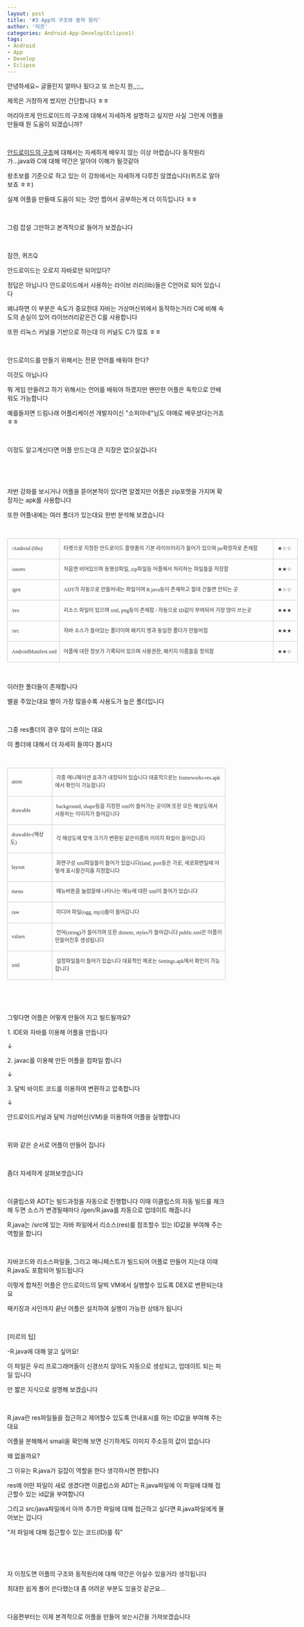 ```yaml
---
layout: post
title: '#3 App의 구조와 동작 원리'
author: '미르'
categories: Android-App-Develop(Eclipse1)
tags:
- Android
- App
- Develop
- Eclipse
---
```



<script> location.href='https://cafe.naver.com/develoid/286122' ; </script>

<p>안녕하세요~ 글올린지 얼마나 됬다고 또 쓰는지 원,,;;,,</p><p>제목은 거창하게 썼지만 간단합니다 ㅎㅎ</p><p>머리아프게 안드로이드의 구조에 대해서 자세하게 설명하고 싶지만 사실 그런게 어플을 만들때 뭔 도움이 되겠습니까?</p><p>&nbsp;</p><p><a href="http://inno1010.tistory.com/4">안드로이드의 구조</a>에 대해서는 자세하게 배우지 않는 이상 어렵습니다 동작원리가...java와 C에 대해 약간은 알아야 이해가 될것같아</p><p>왕초보를 기준으로 하고 있는 이 강좌에서는 자세하게 다루진 않겠습니다(퀴즈로 알아보죠 ㅎㅎ)</p><p>실제 어플을 만들때 도움이 되는 것만 찝어서 공부하는게 더 이득입니다 ㅎㅎ</p><p>&nbsp;</p><p>그럼 잡설 그만하고 본격적으로 들어가 보겠습니다</p><p>&nbsp;</p><div><p>잠깐, 퀴즈Q</p><p>안드로이드는 오로지 자바로만 되어있다?</p><p>정답은 아닙니다 안드로이드에서 사용하는 라이브 러리(lib)들은 C언어로 되어 있습니다</p><p>왜냐하면 이 부분은 속도가 중요한대 자바는 가상머신위에서 동작하는거라 C에 비해 속도의 손실이 있어 라이브러리같은건 C를 사용합니다</p><p>또한 리눅스 커널을 기반으로 하는대 이 커널도 C가 많죠 ㅎㅎ</p><p>&nbsp;</p><p>안드로이드를 만들기 위해서는 전문 언어를 배워야 한다?</p><p>이것도 아닙니다</p><p>뭐 게임 만들려고 하기 위해서는 언어를 배워야 하겠지만 왠만한 어플은 독학으로 안배워도 가능합니다</p><p>예를들자면 드림나래 어플리케이션 개발자이신 "소피아네"님도 야매로 배우셨다는거죠 ㅎㅎ</p></div><p>&nbsp;</p><p>이정도 알고계신다면 어플 만드는대 큰 지장은 없으실겁니다</p><p>&nbsp;</p><p>&nbsp;</p><p>저번 강좌를 보시거나 어플을 뜯어본적이 있다면 알곘지만 어플은 zip포멧을 가지며 확장자는 apk를 사용합니다</p><p>또한 어플내에는 여러 폴더가 있는대요 한번 분석해 보겠습니다</p><p>&nbsp;</p><table class="txc-table" border="0" cellspacing="0" cellpadding="0" width="671" style="border: medium none; width: 671px; border-collapse: collapse; font-family: 돋움; font-size: 9pt;"><tbody><tr><td style="line-height: 1.5; font-family: 돋움; color: rgb(51, 51, 51); border: 1px solid rgb(204, 204, 204); width: 104px; height: 24px;"><p>&nbsp;/Android (libs)</p></td><td style="line-height: 1.5; font-family: 돋움; color: rgb(51, 51, 51); border-bottom-color: rgb(204, 204, 204); border-bottom-width: 1px; border-bottom-style: solid; width: 511px; height: 24px; border-top-color: rgb(204, 204, 204); border-top-width: 1px; border-top-style: solid; border-right-color: rgb(204, 204, 204); border-right-width: 1px; border-right-style: solid;"><p>&nbsp;타켓으로 지정한 안드로이드 플렛폼의 기본 라이브러리가 들어가 있으며 jar확장자로 존재함</p></td><td style="line-height: 1.5; font-family: 돋움; color: rgb(51, 51, 51); border-bottom-color: rgb(204, 204, 204); border-bottom-width: 1px; border-bottom-style: solid; width: 43px; height: 24px; border-top-color: rgb(204, 204, 204); border-top-width: 1px; border-top-style: solid; border-right-color: rgb(204, 204, 204); border-right-width: 1px; border-right-style: solid;"><p>&nbsp;★☆☆</p></td></tr><tr><td style="line-height: 1.5; font-family: 돋움; color: rgb(51, 51, 51); border-bottom-color: rgb(204, 204, 204); border-bottom-width: 1px; border-bottom-style: solid; border-left-color: rgb(204, 204, 204); border-left-width: 1px; border-left-style: solid; width: 104px; height: 26px; border-right-color: rgb(204, 204, 204); border-right-width: 1px; border-right-style: solid;"><p>&nbsp;/assets</p></td><td style="line-height: 1.5; font-family: 돋움; color: rgb(51, 51, 51); border-bottom-color: rgb(204, 204, 204); border-bottom-width: 1px; border-bottom-style: solid; width: 511px; height: 26px; border-right-color: rgb(204, 204, 204); border-right-width: 1px; border-right-style: solid;"><p>&nbsp;처음엔 비어있으며 동영상파일, zip파일등 어플에서 처리하는 파일들을 저장함</p></td><td style="line-height: 1.5; font-family: 돋움; color: rgb(51, 51, 51); border-bottom-color: rgb(204, 204, 204); border-bottom-width: 1px; border-bottom-style: solid; width: 43px; height: 26px; border-right-color: rgb(204, 204, 204); border-right-width: 1px; border-right-style: solid;"><p>&nbsp;★★☆</p></td></tr><tr><td style="line-height: 1.5; font-family: 돋움; color: rgb(51, 51, 51); border-bottom-color: rgb(204, 204, 204); border-bottom-width: 1px; border-bottom-style: solid; border-left-color: rgb(204, 204, 204); border-left-width: 1px; border-left-style: solid; width: 104px; height: 24px; border-right-color: rgb(204, 204, 204); border-right-width: 1px; border-right-style: solid;"><p>&nbsp;/gen</p></td><td style="line-height: 1.5; font-family: 돋움; color: rgb(51, 51, 51); border-bottom-color: rgb(204, 204, 204); border-bottom-width: 1px; border-bottom-style: solid; width: 511px; height: 24px; border-right-color: rgb(204, 204, 204); border-right-width: 1px; border-right-style: solid;"><p>&nbsp;ADT가 자동으로 만들어내는 파일이며 R.java등이 존재하고 절대 건들면 안되는 곳</p></td><td style="line-height: 1.5; font-family: 돋움; color: rgb(51, 51, 51); border-bottom-color: rgb(204, 204, 204); border-bottom-width: 1px; border-bottom-style: solid; width: 43px; height: 24px; border-right-color: rgb(204, 204, 204); border-right-width: 1px; border-right-style: solid;"><p>&nbsp;★☆☆</p></td></tr><tr><td style="line-height: 1.5; font-family: 돋움; color: rgb(51, 51, 51); border-bottom-color: rgb(204, 204, 204); border-bottom-width: 1px; border-bottom-style: solid; border-left-color: rgb(204, 204, 204); border-left-width: 1px; border-left-style: solid; width: 104px; height: 24px; border-right-color: rgb(204, 204, 204); border-right-width: 1px; border-right-style: solid;"><p>&nbsp;/res</p></td><td style="line-height: 1.5; font-family: 돋움; color: rgb(51, 51, 51); border-bottom-color: rgb(204, 204, 204); border-bottom-width: 1px; border-bottom-style: solid; width: 511px; height: 24px; border-right-color: rgb(204, 204, 204); border-right-width: 1px; border-right-style: solid;"><p>&nbsp;리소스 파일이 있으며 xml, png등이 존재함 / 자동으로 ID값이 부여되어 가장 많이 쓰는곳</p></td><td style="line-height: 1.5; font-family: 돋움; color: rgb(51, 51, 51); border-bottom-color: rgb(204, 204, 204); border-bottom-width: 1px; border-bottom-style: solid; width: 43px; height: 24px; border-right-color: rgb(204, 204, 204); border-right-width: 1px; border-right-style: solid;"><p>&nbsp;★★★</p></td></tr><tr><td style="line-height: 1.5; font-family: 돋움; color: rgb(51, 51, 51); border-bottom-color: rgb(204, 204, 204); border-bottom-width: 1px; border-bottom-style: solid; border-left-color: rgb(204, 204, 204); border-left-width: 1px; border-left-style: solid; width: 104px; height: 24px; border-right-color: rgb(204, 204, 204); border-right-width: 1px; border-right-style: solid;"><p>&nbsp;/src</p></td><td style="line-height: 1.5; font-family: 돋움; color: rgb(51, 51, 51); border-bottom-color: rgb(204, 204, 204); border-bottom-width: 1px; border-bottom-style: solid; width: 511px; height: 24px; border-right-color: rgb(204, 204, 204); border-right-width: 1px; border-right-style: solid;"><p>&nbsp;자바 소스가 들어있는 폴더이며 패키지 명과 동일한 폴더가 만들어짐</p></td><td style="line-height: 1.5; font-family: 돋움; color: rgb(51, 51, 51); border-bottom-color: rgb(204, 204, 204); border-bottom-width: 1px; border-bottom-style: solid; width: 43px; height: 24px; border-right-color: rgb(204, 204, 204); border-right-width: 1px; border-right-style: solid;"><p>&nbsp;★★★</p></td></tr><tr><td style="line-height: 1.5; font-family: 돋움; color: rgb(51, 51, 51); border-bottom-color: rgb(204, 204, 204); border-bottom-width: 1px; border-bottom-style: solid; border-left-color: rgb(204, 204, 204); border-left-width: 1px; border-left-style: solid; width: 104px; height: 24px; border-right-color: rgb(204, 204, 204); border-right-width: 1px; border-right-style: solid;"><p>&nbsp;AndroidManifest.xml</p></td><td style="line-height: 1.5; font-family: 돋움; color: rgb(51, 51, 51); border-bottom-color: rgb(204, 204, 204); border-bottom-width: 1px; border-bottom-style: solid; width: 511px; height: 24px; border-right-color: rgb(204, 204, 204); border-right-width: 1px; border-right-style: solid;"><p>&nbsp;어플에 대한 정보가 기록되어 있으며 사용권한, 패키지 이름들을 정의함</p></td><td style="line-height: 1.5; font-family: 돋움; color: rgb(51, 51, 51); border-bottom-color: rgb(204, 204, 204); border-bottom-width: 1px; border-bottom-style: solid; width: 43px; height: 24px; border-right-color: rgb(204, 204, 204); border-right-width: 1px; border-right-style: solid;"><p>&nbsp;★★☆</p></td></tr></tbody></table><p>&nbsp;</p><p>이러한 폴더들이 존재합니다</p><p>별을 주었는대요 별이 가장 많을수록 사용도가 높은 폴더입니다</p><p>&nbsp;</p><p>그중 res폴더의 경우 많이 쓰이는 대요</p><p>이 폴더에 대해서 더 자세히 들여다 봅시다</p><p>&nbsp;</p><table class="txc-table" border="0" cellspacing="0" cellpadding="0" width="744" style="border: medium none; border-collapse: collapse; font-family: 돋움; font-size: 9pt;"><tbody><tr><td style="line-height: 1.5; font-family: 돋움; color: rgb(51, 51, 51); border: 1px solid rgb(204, 204, 204); width: 119px; height: 24px;"><p>&nbsp;anim</p></td><td style="line-height: 1.5; font-family: 돋움; color: rgb(51, 51, 51); border-bottom-color: rgb(204, 204, 204); border-bottom-width: 1px; border-bottom-style: solid; width: 625px; height: 24px; border-top-color: rgb(204, 204, 204); border-top-width: 1px; border-top-style: solid; border-right-color: rgb(204, 204, 204); border-right-width: 1px; border-right-style: solid;"><p>&nbsp;각종 애니메이션 효과가 내장되어 있습니다 대표적으로는 frameworks-res.apk에서 확인이 가능합니다</p></td></tr><tr><td style="line-height: 1.5; font-family: 돋움; color: rgb(51, 51, 51); border-bottom-color: rgb(204, 204, 204); border-bottom-width: 1px; border-bottom-style: solid; border-left-color: rgb(204, 204, 204); border-left-width: 1px; border-left-style: solid; width: 119px; height: 24px; border-right-color: rgb(204, 204, 204); border-right-width: 1px; border-right-style: solid;"><p>&nbsp;drawable</p></td><td style="line-height: 1.5; font-family: 돋움; color: rgb(51, 51, 51); border-bottom-color: rgb(204, 204, 204); border-bottom-width: 1px; border-bottom-style: solid; width: 625px; height: 24px; border-right-color: rgb(204, 204, 204); border-right-width: 1px; border-right-style: solid;"><p>&nbsp;background, shape등을 지정한 xml이 들어가는 곳이며 또한 모든 해상도에서 사용하는 이미지가 들어갑니다</p></td></tr><tr><td style="line-height: 1.5; font-family: 돋움; color: rgb(51, 51, 51); border-bottom-color: rgb(204, 204, 204); border-bottom-width: 1px; border-bottom-style: solid; border-left-color: rgb(204, 204, 204); border-left-width: 1px; border-left-style: solid; width: 119px; height: 24px; border-right-color: rgb(204, 204, 204); border-right-width: 1px; border-right-style: solid;"><p>&nbsp;drawable-(해상도)</p></td><td style="line-height: 1.5; font-family: 돋움; color: rgb(51, 51, 51); border-bottom-color: rgb(204, 204, 204); border-bottom-width: 1px; border-bottom-style: solid; width: 625px; height: 24px; border-right-color: rgb(204, 204, 204); border-right-width: 1px; border-right-style: solid;"><p>&nbsp;각 해상도에 맞게 크기가 변환된 같은이름의 이미지 파일이 들어갑니다</p></td></tr><tr><td style="line-height: 1.5; font-family: 돋움; color: rgb(51, 51, 51); border-bottom-color: rgb(204, 204, 204); border-bottom-width: 1px; border-bottom-style: solid; border-left-color: rgb(204, 204, 204); border-left-width: 1px; border-left-style: solid; width: 119px; height: 24px; border-right-color: rgb(204, 204, 204); border-right-width: 1px; border-right-style: solid;"><p>&nbsp;layout</p></td><td style="line-height: 1.5; font-family: 돋움; color: rgb(51, 51, 51); border-bottom-color: rgb(204, 204, 204); border-bottom-width: 1px; border-bottom-style: solid; width: 625px; height: 24px; border-right-color: rgb(204, 204, 204); border-right-width: 1px; border-right-style: solid;"><p>&nbsp;화면구성 xml파일들이 들어가 있습니다(land, port등은 가로, 세로화면일때 어떻게 표시할건지를 지정합니다</p></td></tr><tr><td style="line-height: 1.5; font-family: 돋움; color: rgb(51, 51, 51); border-bottom-color: rgb(204, 204, 204); border-bottom-width: 1px; border-bottom-style: solid; border-left-color: rgb(204, 204, 204); border-left-width: 1px; border-left-style: solid; width: 119px; height: 24px; border-right-color: rgb(204, 204, 204); border-right-width: 1px; border-right-style: solid;"><p>&nbsp;menu</p></td><td style="line-height: 1.5; font-family: 돋움; color: rgb(51, 51, 51); border-bottom-color: rgb(204, 204, 204); border-bottom-width: 1px; border-bottom-style: solid; width: 625px; height: 24px; border-right-color: rgb(204, 204, 204); border-right-width: 1px; border-right-style: solid;"><p>&nbsp;메뉴버튼을 눌렀을때 나타나는 메뉴에 대한 xml이 들어가 있습니다</p></td></tr><tr><td style="line-height: 1.5; font-family: 돋움; color: rgb(51, 51, 51); border-bottom-color: rgb(204, 204, 204); border-bottom-width: 1px; border-bottom-style: solid; border-left-color: rgb(204, 204, 204); border-left-width: 1px; border-left-style: solid; width: 119px; height: 24px; border-right-color: rgb(204, 204, 204); border-right-width: 1px; border-right-style: solid;"><p>&nbsp;raw</p></td><td style="line-height: 1.5; font-family: 돋움; color: rgb(51, 51, 51); border-bottom-color: rgb(204, 204, 204); border-bottom-width: 1px; border-bottom-style: solid; width: 625px; height: 24px; border-right-color: rgb(204, 204, 204); border-right-width: 1px; border-right-style: solid;"><p>&nbsp;미디어 파일(ogg, mp3)들이 들어갑니다</p></td></tr><tr><td style="line-height: 1.5; font-family: 돋움; color: rgb(51, 51, 51); border-bottom-color: rgb(204, 204, 204); border-bottom-width: 1px; border-bottom-style: solid; border-left-color: rgb(204, 204, 204); border-left-width: 1px; border-left-style: solid; width: 119px; height: 24px; border-right-color: rgb(204, 204, 204); border-right-width: 1px; border-right-style: solid;"><p>&nbsp;values</p></td><td style="line-height: 1.5; font-family: 돋움; color: rgb(51, 51, 51); border-bottom-color: rgb(204, 204, 204); border-bottom-width: 1px; border-bottom-style: solid; width: 625px; height: 24px; border-right-color: rgb(204, 204, 204); border-right-width: 1px; border-right-style: solid;"><p>&nbsp;언어(string)가 들어가며 또한 dimens, styles가 들어갑니다 public.xml은 어플이 만들어진후 생성됩니다</p></td></tr><tr><td style="line-height: 1.5; font-family: 돋움; color: rgb(51, 51, 51); border-bottom-color: rgb(204, 204, 204); border-bottom-width: 1px; border-bottom-style: solid; border-left-color: rgb(204, 204, 204); border-left-width: 1px; border-left-style: solid; width: 119px; height: 24px; border-right-color: rgb(204, 204, 204); border-right-width: 1px; border-right-style: solid;"><p>&nbsp;xml</p></td><td style="line-height: 1.5; font-family: 돋움; color: rgb(51, 51, 51); border-bottom-color: rgb(204, 204, 204); border-bottom-width: 1px; border-bottom-style: solid; width: 625px; height: 24px; border-right-color: rgb(204, 204, 204); border-right-width: 1px; border-right-style: solid;"><p>&nbsp;설정파일들이 들어가 있습니다 대표적인 예로는 Settings.apk에서 확인이 가능합니다</p></td></tr></tbody></table><p>&nbsp;</p><p>&nbsp;</p><p>그렇다면 어플은 어떻게 만들어 지고 빌드될까요?</p><div><p>1. IDE와 자바를 이용해 어플을 만듭니다</p></div><p><span>↓</span></p><div><p>2. javac를 이용해 만든 어플을 컴파일 합니다</p></div><p><span>↓</span></p><div><p>3. 달빅 바이트 코드를 이용하여 변환하고 압축합니다</p></div><p><span>↓</span></p><div><p>안드로이드커널과 달빅 가상머신(VM)을 이용하여 어플을 실행합니다</p></div><p>&nbsp;</p><p>위와 같은 순서로 어플이 만들어 집니다</p><p>&nbsp;</p><p>좀더 자세하게 살펴보겟습니다</p><p>&nbsp;</p><p>이클립스와 ADT는 빌드과정을 자동으로 진행합니다 이때 이클립스의 자동 빌드를 체크해 두면 소스가 변경될때마다 /gen/R.java를 자동으로 업데이트 해줍니다</p><p>R.java는 /src에 있는 자바 파일에서 리소스(res)를 참조할수 있는 ID값을 부여해 주는 역할을 합니다</p><p>&nbsp;</p><p>자바코드와 리소스파일들, 그리고 매니페스트가 빌드되어 어플로 만들어 지는대 이때 R.java도 포함되어 빌드됩니다</p><p>이렇게 합쳐진 어플은 안드로이드의 달빅 VM에서 실행할수 있도록 DEX로 변환되는대요</p><p>패키징과 사인까지 끝난 어플은 설치하여 실행이 가능한 상태가 됩니다</p><p>&nbsp;</p><div><p>[미르의 팁]</p><p>-R.java에 대해 알고 싶어요!</p><p>이 파일은 우리 프로그래머들이 신경쓰지 않아도 자동으로 생성되고, 업데이트 되는 파일 입니다</p><p>만 짧은 지식으로 설명해 보겠습니다</p><p>&nbsp;</p><p>R.java란 res파일들을 접근하고 제어할수 있도록 안내표시를 하는 ID값을 부여해 주는대요</p><p>어플을 분해해서 smali을 확인해 보면 신기하게도 이미지 주소등의 값이 없습니다</p><p>왜 없을까요?</p><p>그 이유는 R.java가 길잡이 역할을 한다 생각하시면 편합니다</p><p>res에 어떤 파일이 새로 생겼다면 이클립스와 ADT는 R.java파일에 이 파일에 대해 접근할수 있는 id값을 부여합니다</p><p>그리고 src/java파일에서 아까 추가한 파일에 대해 접근하고 싶다면 R.java파일에게 물어보는 겁니다</p><p>"저 파일에 대해 접근할수 있는 코드(ID)를 줘"</p></div><p>&nbsp;</p><p>&nbsp;</p><p>자 이정도면 어플의 구조와 동작원리에 대해 약간은 아실수 있을거라 생각됩니다</p><p>최대한 쉽게 풀어 쓴다했는대 좀 어려운 부분도 있을것 같군요...</p><p>&nbsp;</p><p>다음편부터는 이제 본격적으로 어플을 만들어 보는시간을 가져보겠습니다</p>
